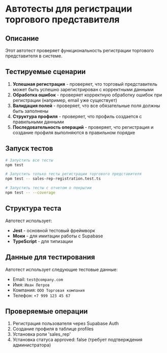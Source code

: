 # Автотесты для регистрации торгового представителя

## Описание

Этот автотест проверяет функциональность регистрации торгового представителя в системе.

## Тестируемые сценарии

1. **Успешная регистрация** - проверяет, что торговый представитель может быть успешно зарегистрирован с корректными данными
2. **Обработка ошибок** - проверяет корректную обработку ошибок при регистрации (например, email уже существует)
3. **Валидация полей** - проверяет, что все обязательные поля должны быть заполнены
4. **Структура профиля** - проверяет, что профиль создается с правильными данными
5. **Последовательность операций** - проверяет, что регистрация и создание профиля выполняются в правильном порядке

## Запуск тестов

```bash
# Запустить все тесты
npm test

# Запустить только тесты регистрации торгового представителя
npm test -- sales-rep-registration.test.ts

# Запустить тесты с отчетом о покрытии
npm test -- --coverage
```

## Структура теста

Автотест использует:
- **Jest** - основной тестовый фреймворк
- **Моки** - для имитации работы с Supabase
- **TypeScript** - для типизации

## Данные для тестирования

Автотест использует следующие тестовые данные:
- Email: `test@company.com`
- Имя: `Иван Петров`
- Компания: `ООО Торговая компания`
- Телефон: `+7 999 123 45 67`

## Проверяемые операции

1. Регистрация пользователя через Supabase Auth
2. Создание профиля в таблице profiles
3. Установка роли 'sales_rep'
4. Установка статуса approved: false (требует подтверждения администратора)
